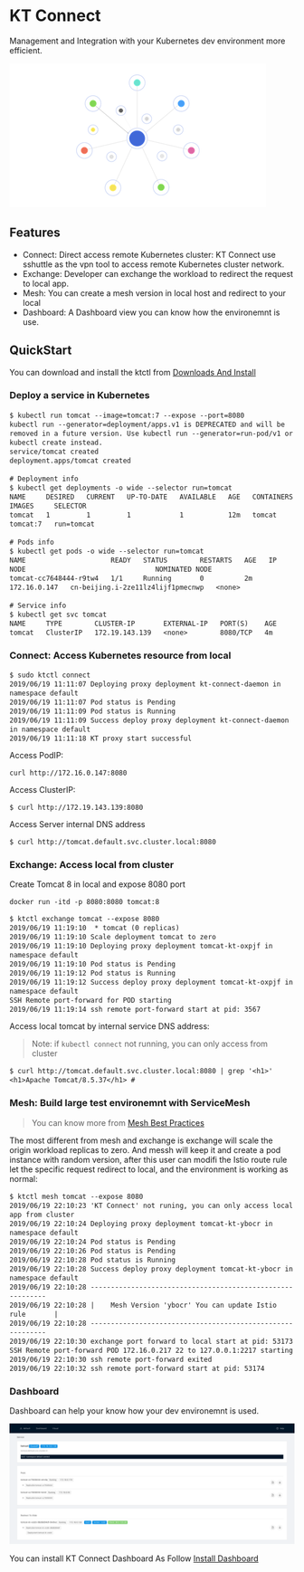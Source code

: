 KT Connect
===========

Management and Integration with your Kubernetes dev environment more efficient.

![Logo](./docs/_media/logo.png)

## Features

* Connect: Direct access remote Kubernetes cluster: KT Connect use sshuttle as the vpn tool to access remote Kubernetes cluster network.
* Exchange: Developer can exchange the workload to redirect the request to local app.
* Mesh: You can create a mesh version in local host and redirect to your local
* Dashboard: A Dashboard view you can know how the environemnt is use.

## QuickStart

You can download and install the ktctl from [Downloads And Install](https://rdc-incubator.github.io/kt-docs/#/downloads)

### Deploy a service in Kubernetes

```
$ kubectl run tomcat --image=tomcat:7 --expose --port=8080
kubectl run --generator=deployment/apps.v1 is DEPRECATED and will be removed in a future version. Use kubectl run --generator=run-pod/v1 or kubectl create instead.
service/tomcat created
deployment.apps/tomcat created

# Deployment info
$ kubectl get deployments -o wide --selector run=tomcat
NAME     DESIRED   CURRENT   UP-TO-DATE   AVAILABLE   AGE   CONTAINERS   IMAGES     SELECTOR
tomcat   1         1         1            1           12m   tomcat       tomcat:7   run=tomcat

# Pods info
$ kubectl get pods -o wide --selector run=tomcat
NAME                     READY   STATUS        RESTARTS   AGE   IP             NODE                                NOMINATED NODE
tomcat-cc7648444-r9tw4   1/1     Running       0          2m    172.16.0.147   cn-beijing.i-2ze11lz4lijf1pmecnwp   <none>

# Service info
$ kubectl get svc tomcat
NAME     TYPE        CLUSTER-IP       EXTERNAL-IP   PORT(S)    AGE
tomcat   ClusterIP   172.19.143.139   <none>        8080/TCP   4m
```

### Connect: Access Kubernetes resource from local

```
$ sudo ktctl connect
2019/06/19 11:11:07 Deploying proxy deployment kt-connect-daemon in namespace default
2019/06/19 11:11:07 Pod status is Pending
2019/06/19 11:11:09 Pod status is Running
2019/06/19 11:11:09 Success deploy proxy deployment kt-connect-daemon in namespace default
2019/06/19 11:11:18 KT proxy start successful
```

Access PodIP:

```
curl http://172.16.0.147:8080 
```

Access ClusterIP:

```
$ curl http://172.19.143.139:8080
```

Access Server internal DNS address

```
$ curl http://tomcat.default.svc.cluster.local:8080
```

### Exchange: Access local from cluster

Create Tomcat 8 in local and expose 8080 port

```
docker run -itd -p 8080:8080 tomcat:8
```

```
$ ktctl exchange tomcat --expose 8080
2019/06/19 11:19:10  * tomcat (0 replicas)
2019/06/19 11:19:10 Scale deployment tomcat to zero
2019/06/19 11:19:10 Deploying proxy deployment tomcat-kt-oxpjf in namespace default
2019/06/19 11:19:10 Pod status is Pending
2019/06/19 11:19:12 Pod status is Running
2019/06/19 11:19:12 Success deploy proxy deployment tomcat-kt-oxpjf in namespace default
SSH Remote port-forward for POD starting
2019/06/19 11:19:14 ssh remote port-forward start at pid: 3567
```

Access local tomcat by internal service DNS address:

> Note: if `kubectl connect` not running, you can only access from cluster

```
$ curl http://tomcat.default.svc.cluster.local:8080 | grep '<h1>'
<h1>Apache Tomcat/8.5.37</h1> #
```

### Mesh: Build large test environemnt with ServiceMesh

> You can know more from [Mesh Best Practices](https://rdc-incubator.github.io/kt-docs/#/guide/mesh)

The most different from mesh and exchange is exchange will scale the origin workload replicas to zero. And messh will keep it and create a pod instance with random version, after this user can modifi the Istio route rule let the specific request redirect to local, and the environment is working as normal:

```
$ ktctl mesh tomcat --expose 8080
2019/06/19 22:10:23 'KT Connect' not runing, you can only access local app from cluster
2019/06/19 22:10:24 Deploying proxy deployment tomcat-kt-ybocr in namespace default
2019/06/19 22:10:24 Pod status is Pending
2019/06/19 22:10:26 Pod status is Pending
2019/06/19 22:10:28 Pod status is Running
2019/06/19 22:10:28 Success deploy proxy deployment tomcat-kt-ybocr in namespace default
2019/06/19 22:10:28 -----------------------------------------------------------
2019/06/19 22:10:28 |    Mesh Version 'ybocr' You can update Istio rule       |
2019/06/19 22:10:28 -----------------------------------------------------------
2019/06/19 22:10:30 exchange port forward to local start at pid: 53173
SSH Remote port-forward POD 172.16.0.217 22 to 127.0.0.1:2217 starting
2019/06/19 22:10:30 ssh remote port-forward exited
2019/06/19 22:10:32 ssh remote port-forward start at pid: 53174
```

### Dashboard

Dashboard can help your know how your dev environemnt is used. 

![Dashboard](./docs/_media/dashboard-demo.png)

You can install KT Connect Dashboard As Follow [Install Dashboard](https://rdc-incubator.github.io/kt-docs/#/guide/dashboard)